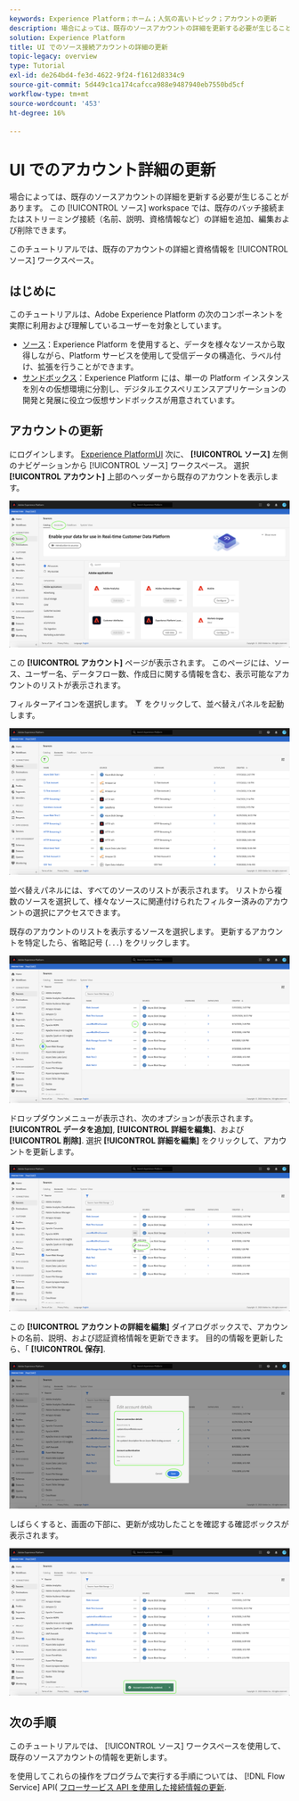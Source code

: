 ```yaml
---
keywords: Experience Platform；ホーム；人気の高いトピック；アカウントの更新
description: 場合によっては、既存のソースアカウントの詳細を更新する必要が生じることがあります。 「ソース」ワークスペースでは、既存のバッチ接続またはストリーミング接続（名前、説明、資格情報など）の詳細を追加、編集および削除できます。
solution: Experience Platform
title: UI でのソース接続アカウントの詳細の更新
topic-legacy: overview
type: Tutorial
exl-id: de264bd4-fe3d-4622-9f24-f1612d8334c9
source-git-commit: 5d449c1ca174cafcca988e9487940eb7550bd5cf
workflow-type: tm+mt
source-wordcount: '453'
ht-degree: 16%

---
```


# UI でのアカウント詳細の更新

場合によっては、既存のソースアカウントの詳細を更新する必要が生じることがあります。 この [!UICONTROL ソース] workspace では、既存のバッチ接続またはストリーミング接続（名前、説明、資格情報など）の詳細を追加、編集および削除できます。

このチュートリアルでは、既存のアカウントの詳細と資格情報を [!UICONTROL ソース] ワークスペース。

## はじめに

このチュートリアルは、Adobe Experience Platform の次のコンポーネントを実際に利用および理解しているユーザーを対象としています。

- [ソース](../../home.md)：Experience Platform を使用すると、データを様々なソースから取得しながら、Platform サービスを使用して受信データの構造化、ラベル付け、拡張を行うことができます。
- [サンドボックス](../../../sandboxes/home.md)：Experience Platform には、単一の Platform インスタンスを別々の仮想環境に分割し、デジタルエクスペリエンスアプリケーションの開発と発展に役立つ仮想サンドボックスが用意されています。

## アカウントの更新

にログインします。 [Experience PlatformUI](https://platform.adobe.com) 次に、 **[!UICONTROL ソース]** 左側のナビゲーションから [!UICONTROL ソース] ワークスペース。 選択 **[!UICONTROL アカウント]** 上部のヘッダーから既存のアカウントを表示します。

![カタログ](../../images/tutorials/update/catalog.png)

この **[!UICONTROL アカウント]** ページが表示されます。 このページには、ソース、ユーザー名、データフロー数、作成日に関する情報を含む、表示可能なアカウントのリストが表示されます。

フィルターアイコンを選択します。 ![フィルター](../../images/tutorials/update/filter.png) をクリックして、並べ替えパネルを起動します。

![accounts-list](../../images/tutorials/update/accounts-list.png)

並べ替えパネルには、すべてのソースのリストが表示されます。 リストから複数のソースを選択して、様々なソースに関連付けられたフィルター済みのアカウントの選択にアクセスできます。

既存のアカウントのリストを表示するソースを選択します。 更新するアカウントを特定したら、省略記号 (`...`) をクリックします。

![accounts-sort](../../images/tutorials/update/accounts-sort.png)

ドロップダウンメニューが表示され、次のオプションが表示されます。 **[!UICONTROL データを追加]**, **[!UICONTROL 詳細を編集]**、および **[!UICONTROL 削除]**. 選択 **[!UICONTROL 詳細を編集]** をクリックして、アカウントを更新します。

![更新](../../images/tutorials/update/update.png)

この **[!UICONTROL アカウントの詳細を編集]** ダイアログボックスで、アカウントの名前、説明、および認証資格情報を更新できます。 目的の情報を更新したら、「 **[!UICONTROL 保存]**.

![edit-account-details](../../images/tutorials/update/edit-account-details.png)

しばらくすると、画面の下部に、更新が成功したことを確認する確認ボックスが表示されます。

![update-confirmed](../../images/tutorials/update/update-confirmed.png)

## 次の手順

このチュートリアルでは、 [!UICONTROL ソース] ワークスペースを使用して、既存のソースアカウントの情報を更新します。

を使用してこれらの操作をプログラムで実行する手順については、 [!DNL Flow Service] API( [フローサービス API を使用した接続情報の更新](../../tutorials/api/update.md).
